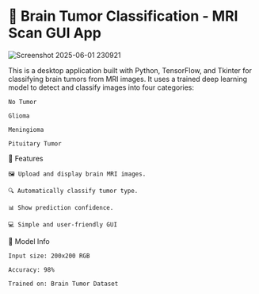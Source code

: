 # 🧠 Brain Tumor Classification - MRI Scan GUI App

![Screenshot 2025-06-01 230921](https://github.com/user-attachments/assets/47c0cb73-4513-476a-ae0f-c1af048f63f0)

This is a desktop application built with Python, TensorFlow, and Tkinter for classifying brain tumors from MRI images. It uses a trained deep learning model to detect and classify images into four categories:

    No Tumor

    Glioma

    Meningioma

    Pituitary Tumor

🚀 Features

    🖼 Upload and display brain MRI images.

    🔍 Automatically classify tumor type.

    📊 Show prediction confidence.

    💻 Simple and user-friendly GUI

🧪 Model Info

    Input size: 200x200 RGB

    Accuracy: 98%

    Trained on: Brain Tumor Dataset

